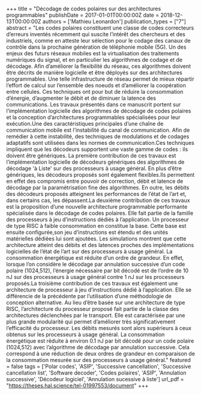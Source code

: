 +++
title = "Décodage de codes polaires sur des architectures programmables"
publishDate = 2017-01-01T00:00:00Z
date = 2018-12-13T00:00:00Z
authors = ['Mathieu Leonardon']
publication_types = ["7"]
abstract = "Les codes polaires constituent une classe de codes correcteurs d’erreurs inventés récemment qui suscite l’intérêt des chercheurs et des industriels, comme en atteste leur sélection pour le codage des canaux de contrôle dans la prochaine génération de téléphonie mobile (5G). Un des enjeux des futurs réseaux mobiles est la virtualisation des traitements numériques du signal, et en particulier les algorithmes de codage et de décodage. Afin d’améliorer la flexibilité du réseau, ces algorithmes doivent être décrits de manière logicielle et être déployés sur des architectures programmables. Une telle infrastructure de réseau permet de mieux répartir l’effort de calcul sur l’ensemble des noeuds et d’améliorer la coopération entre cellules. Ces techniques ont pour but de réduire la consommation d’énergie, d’augmenter le débit et de diminuer la latence des communications. Les travaux présentés dans ce manuscrit portent sur l’implémentation logicielle des algorithmes de décodage de codes polaires et la conception d’architectures programmables spécialisées pour leur exécution.Une des caractéristiques principales d’une chaîne de communication mobile est l’instabilité du canal de communication. Afin de remédier à cette instabilité, des techniques de modulations et de codages adaptatifs sont utilisées dans les normes de communication.Ces techniques impliquent que les décodeurs supportent une vaste gamme de codes : ils doivent être génériques. La première contribution de ces travaux est l’implémentation logicielle de décodeurs génériques des algorithmes de décodage 'à Liste' sur des processeurs à usage général. En plus d’être génériques, les décodeurs proposés sont également flexibles.Ils permettent en effet des compromis entre pouvoir de correction, débit et latence de décodage par la paramétrisation fine des algorithmes. En outre, les débits des décodeurs proposés atteignent les performances de l’état de l’art et, dans certains cas, les dépassent.La deuxième contribution de ces travaux est la proposition d’une nouvelle architecture programmable performante spécialisée dans le décodage de codes polaires. Elle fait partie de la famille des processeurs à jeu d’instructions dédiés à l’application. Un processeur de type RISC à faible consommation en constitue la base. Cette base est ensuite configurée,son jeu d’instructions est étendu et des unités matérielles dédiées lui sont ajoutées. Les simulations montrent que cette architecture atteint des débits et des latences proches des implémentations logicielles de l’état de l’art sur des processeurs à usage général. La consommation énergétique est réduite d’un ordre de grandeur. En effet, lorsque l’on considère le décodage par annulation successive d’un code polaire (1024,512), l’énergie nécessaire par bit décodé est de l’ordre de 10 nJ sur des processeurs à usage général contre 1 nJ sur les processeurs proposés.La troisième contribution de ces travaux est également une architecture de processeur à jeu d’instructions dédié à l’application. Elle se différencie de la précédente par l’utilisation d’une méthodologie de conception alternative. Au lieu d’être basée sur une architecture de type RISC, l’architecture du processeur proposé fait partie de la classe des architectures déclenchées par le transport. Elle est caractérisée par une plus grande modularité qui permet d’améliorer très significativement l’efficacité du processeur. Les débits mesurés sont alors supérieurs à ceux obtenus sur les processeurs à usage général. La consommation énergétique est réduite à environ 0.1 nJ par bit décodé pour un code polaire (1024,512) avec l’algorithme de décodage par annulation successive. Cela correspond à une réduction de deux ordres de grandeur en comparaison de la consommation mesurée sur des processeurs à usage général."
featured = false
tags = ['Polar codes', 'ASIP', 'Successive cancellation', 'Successive cancellation list', 'Software decoder', 'Codes polaires', 'ASIP', 'Annulation successive', 'Décodeur logiciel', 'Annulation sucessive à liste']
url_pdf = "https://theses.hal.science/tel-01997553/document"
+++
